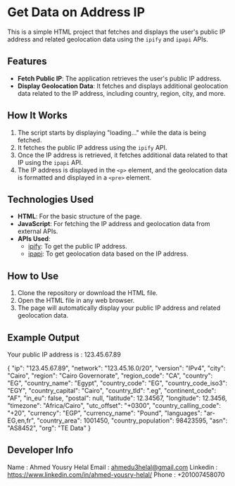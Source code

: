 # Get Data on Address IP

This is a simple HTML project that fetches and displays the user's public IP address and related geolocation data using the `ipify` and `ipapi` APIs.

## Features

- **Fetch Public IP**: The application retrieves the user's public IP address.
- **Display Geolocation Data**: It fetches and displays additional geolocation data related to the IP address, including country, region, city, and more.

## How It Works

1. The script starts by displaying "loading..." while the data is being fetched.
2. It fetches the public IP address using the `ipify` API.
3. Once the IP address is retrieved, it fetches additional data related to that IP using the `ipapi` API.
4. The IP address is displayed in the `<p>` element, and the geolocation data is formatted and displayed in a `<pre>` element.

## Technologies Used

- **HTML**: For the basic structure of the page.
- **JavaScript**: For fetching the IP address and geolocation data from external APIs.
- **APIs Used**:
  - [ipify](https://www.ipify.org/): To get the public IP address.
  - [ipapi](https://ipapi.co/): To get geolocation data based on the IP address.

## How to Use

1. Clone the repository or download the HTML file.
2. Open the HTML file in any web browser.
3. The page will automatically display your public IP address and related geolocation data.

## Example Output

Your public IP address is : 123.45.67.89

{
  "ip": "123.45.67.89",
  "network": "123.45.16.0/20",
  "version": "IPv4",
  "city": "Cairo",
  "region": "Cairo Governorate",
  "region_code": "CA",
  "country": "EG",
  "country_name": "Egypt",
  "country_code": "EG",
  "country_code_iso3": "EGY",
  "country_capital": "Cairo",
  "country_tld": ".eg",
  "continent_code": "AF",
  "in_eu": false,
  "postal": null,
  "latitude": 12.34567,
  "longitude": 12.3456,
  "timezone": "Africa/Cairo",
  "utc_offset": "+0300",
  "country_calling_code": "+20",
  "currency": "EGP",
  "currency_name": "Pound",
  "languages": "ar-EG,en,fr",
  "country_area": 1001450,
  "country_population": 98423595,
  "asn": "AS8452",
  "org": "TE Data"
}

## Developer Info

Name : Ahmed Yousry Helal
Email : ahmedu3helal@gmail.com
Linkedin : https://www.linkedin.com/in/ahmed-yousry-helal/
Phone : +201007458070
